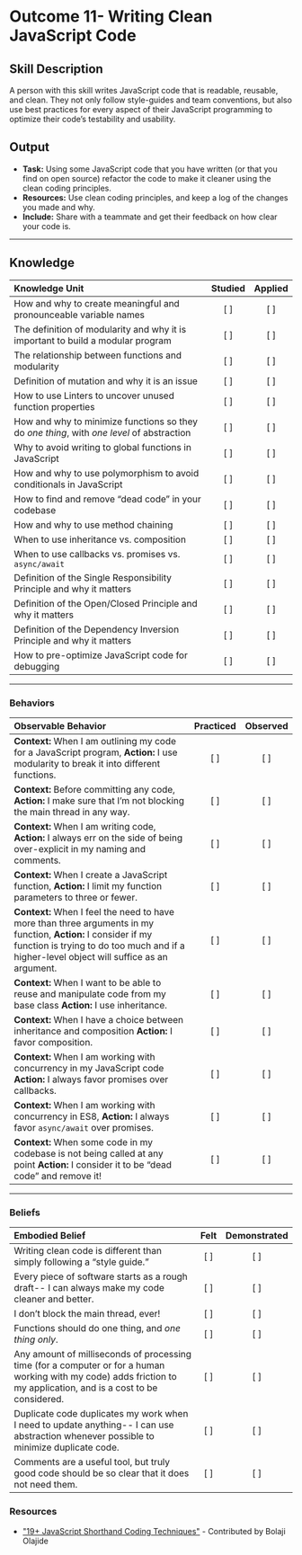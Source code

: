 # Outcome 11- Writing Clean JavaScript Code

## Skill Description
A person with this skill writes JavaScript code that is readable, reusable, and clean. They not only follow style-guides and team conventions, but also use best practices for every aspect of their JavaScript programming to optimize their code’s testability and usability. 

## Output
- **Task:** Using some JavaScript code that you have written (or that you find on open source) refactor the code to make it cleaner using the clean coding principles. 
- **Resources:** Use clean coding principles, and keep a log of the changes you made and why.
- **Include:** Share with a teammate and get their feedback on how clear your code is. 

-------

## Knowledge

| Knowledge Unit   |      Studied      | Applied |
|:-------------|:------------------:|:--------:|
| How and why to create meaningful and pronounceable variable names |   [ ]   |   [ ] |
| The definition of modularity and why it is important to build a modular program | [ ] | [ ] |
| The relationship between functions and modularity | [ ] | [ ] |
| Definition of mutation and why it is an issue | [ ] | [ ] |
| How to use Linters to uncover unused function properties | [ ] | [ ] |
| How and why to minimize functions so they do *one thing*, with *one level* of abstraction | [ ] | [ ] |
| Why to avoid writing to global functions in JavaScript | [ ] | [ ] |
| How and why to use polymorphism to avoid conditionals in JavaScript | [ ] | [ ] |
| How to find and remove “dead code” in your codebase | [ ] | [ ] |
| How and why to use method chaining | [ ] | [ ] |
| When to use inheritance vs. composition | [ ] | [ ] |
| When to use callbacks vs. promises vs. `async/await` | [ ] | [ ] |
| Definition of the Single Responsibility Principle and why it matters | [ ] | [ ] |
| Definition of the Open/Closed Principle and why it matters | [ ] | [ ] |
| Definition of the Dependency Inversion Principle and why it matters | [ ] | [ ] |
| How to pre-optimize JavaScript code for debugging | [ ] | [ ] |

-------

### Behaviors

| Observable Behavior   |      Practiced      | Observed |
|:-------------|:------------------:|:--------:|
| **Context:** When I am outlining my code for a JavaScript program, **Action:** I use modularity to break it into different functions. |   [ ]   |   [ ] |
| **Context:** Before committing any code, **Action:** I make sure that I’m not blocking the main thread in any way. |   [ ]   |   [ ] |
| **Context:** When I am writing code, **Action:** I always err on the side of being over-explicit in my naming and comments. |   [ ]   |   [ ] |
| **Context:** When I create a JavaScript function, **Action:** I limit my function parameters to three or fewer. |   [ ]   |   [ ] |
| **Context:** When I feel the need to have more than three arguments in my function, **Action:** I consider if my function is trying to do too much and if a higher-level object will suffice as an argument. |   [ ]   |   [ ] |
| **Context:** When I want to be able to reuse and manipulate code from my base class **Action:** I use inheritance. |   [ ]   |   [ ] |
| **Context:** When I have a choice between inheritance and composition **Action:** I favor composition. |   [ ]   |   [ ] |
| **Context:** When I am working with concurrency in my JavaScript code **Action:** I always favor promises over callbacks. |   [ ]   |   [ ] |
| **Context:** When I am working with concurrency in ES8, **Action:** I always favor `async/await` over promises. |   [ ]   |   [ ] |
| **Context:** When some code in my codebase is not being called at any point **Action:** I consider it to be “dead code” and remove it! |   [ ]   |   [ ] |

-------

### Beliefs

| Embodied Belief   |      Felt      | Demonstrated |
|:-------------|:------------------:|:--------:|
| Writing clean code is different than simply following a “style guide.” |   [ ]   |   [ ] |
| Every piece of software starts as a rough draft-- I can always make my code cleaner and better. |   [ ]   |   [ ] |
| I don’t block the main thread, ever! |   [ ]   |   [ ] |
| Functions should do one thing, and *one thing only*. |   [ ]   |   [ ] |
| Any amount of milliseconds of processing time (for a computer or for a human working with my code) adds friction to my application, and is a cost to be considered.  |   [ ]   |   [ ] |
| Duplicate code duplicates my work when I need to update anything-- I can use abstraction whenever possible to minimize duplicate code. |   [ ]   |   [ ] |
| Comments are a useful tool, but truly good code should be so clear that it does not need them. |   [ ]   |   [ ] |


### Resources

- ["19+ JavaScript Shorthand Coding Techniques"](https://www.sitepoint.com/shorthand-javascript-techniques/) - Contributed by Bolaji Olajide
